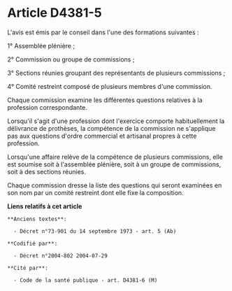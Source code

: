 # Article D4381-5

L'avis est émis par le conseil dans l'une des formations suivantes :

1° Assemblée plénière ;

2° Commission ou groupe de commissions ;

3° Sections réunies groupant des représentants de plusieurs commissions ;

4° Comité restreint composé de plusieurs membres d'une commission.

Chaque commission examine les différentes questions relatives à la profession correspondante.

Lorsqu'il s'agit d'une profession dont l'exercice comporte habituellement la délivrance de prothèses, la compétence de la
commission ne s'applique pas aux questions d'ordre commercial et artisanal propres à cette profession.

Lorsqu'une affaire relève de la compétence de plusieurs commissions, elle est soumise soit à l'assemblée plénière, soit à un
groupe de commissions, soit à des sections réunies.

Chaque commission dresse la liste des questions qui seront examinées en son nom par un comité restreint dont elle fixe la
composition.

**Liens relatifs à cet article**

	**Anciens textes**:

	  - Décret n°73-901 du 14 septembre 1973 - art. 5 (Ab)

	**Codifié par**:

	  - Décret n°2004-802 2004-07-29

	**Cité par**:

	  - Code de la santé publique - art. D4381-6 (M)

